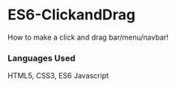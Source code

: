 # ES6-ClickandDrag

How to make a click and drag bar/menu/navbar!


### Languages Used
HTML5, CSS3, ES6 Javascript